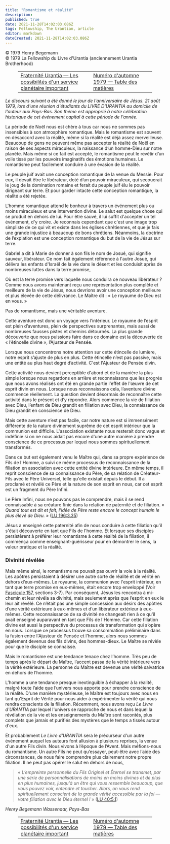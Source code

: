 ```yaml
---
title: "Romantisme et réalité"
description: 
published: true
date: 2021-11-28T14:02:03.086Z
tags: Fellowship, The Urantian, article
editor: markdown
dateCreated: 2021-11-28T14:02:03.086Z
---
```


<p class="v-card v-sheet theme--light grey lighten-3 px-2">© 1979 Henry Begemann<br>© 1979 La Fellowship du Livre d'Urantia (anciennement Urantia Brotherhood)</p>
<figure class="table chapter-navigator">
  <table>
    <tbody>
      <tr>
        <td>
        <a href="/fr/article/Martin_W_Myers/Urantia_Brotherhood_Planetary_Service">
          <span class="mdi mdi-arrow-left-drop-circle"></span><span class="pl-2">Fraternité Urantia — Les possibilités d'un service planétaire important</span>
        </a>
        </td>
        <td>
        <a href="/fr/index/articles_the_urantian#numéro-d'automne-1979">
          <span class="mdi mdi-book-open-variant"></span><span class="pl-2">Numéro d'automne 1979 — Table des matières</span>
        </a>
        </td>
        <td>
        </td>
      </tr>
    </tbody>
  </table>
</figure>



_Le discours suivant a été donné le jour de l'anniversaire de Jésus. 21 août 1979, lors d'une réunion d'étudiants du LIVRE D'URANTIA au domicile de l'auteur aux Pays-Bas. Son thème est approprié à notre célébration historique de cet événement capital à cette période de l'année._

La période de Noël nous est chère à tous car nous ne sommes pas insensibles à son atmosphère romantique. Mais le romantisme est souvent en désaccord avec la réalité, même si la réalité est déjà assez merveilleuse. Beaucoup de gens ne peuvent même pas accepter la réalité de Noël en raison de ses aspects miraculeux, la naissance d’un homme-Dieu sur notre planète. Mais même si ce fait est accepté, le romantisme peut le revêtir d’un voile tissé par les pouvoirs imaginatifs des émotions humaines. Le romantisme peut facilement conduire à une évasion de la réalité.

Le peuple juif avait une conception romantique de la venue du Messie. Pour eux, il devait être le libérateur, doté d’un pouvoir miraculeux, qui secouerait le joug de la domination romaine et ferait du peuple juif élu le pouvoir dirigeant sur terre. Et pour garder intacte cette conception romantique, la réalité a été rejetée.

L'homme romantique attend le bonheur à travers un événement plus ou moins miraculeux et une intervention divine. Le salut est quelque chose qui se produit en dehors de lui. Pour être sauvé, il lui suffit d'accepter un tel événement, d'y croire. Je reconnais cependant que c'est une image trop simpliste de ce qui vit et existe dans les églises chrétiennes, et que je fais une grande injustice à beaucoup de bons chrétiens. Néanmoins, la doctrine de l’expiation est une conception romantique du but de la vie de Jésus sur terre.

Gabriel a dit à Marie de donner à son fils le nom de Josué, qui signifie sauveur, libérateur. Ce nom fait également référence à l'autre Josué, qui délivra les enfants d'Israël de la vie dans le désert et les conduisit après de nombreuses luttes dans la terre promise,

Où est la terre promise vers laquelle nous conduira ce nouveau libérateur ? Comme nous avons maintenant reçu une représentation plus complète et meilleure de la vie de Jésus, nous devrions avoir une conception meilleure et plus élevée de cette délivrance. Le Maître dit : « Le royaume de Dieu est en vous. »

Pas de romantisme, mais une véritable aventure.

Cette aventure est donc un voyage vers l’intérieur. Le royaume de l’esprit est plein d’aventures, plein de perspectives surprenantes, mais aussi de nombreuses fausses pistes et chemins détournés. La plus grande découverte que nous puissions faire dans ce domaine est la découverte de « l’étincelle divine », l’Ajusteur de Pensée.

Lorsque nous concentrons notre attention sur cette étincelle de lumière, notre esprit s’ajuste de plus en plus. Cette étincelle n’est pas passive, mais une entité au plus haut degré d’activité. C'est l'Ajusteur de Pensée divin.

Cette activité nous devient perceptible d'abord et de la manière la plus simple lorsque nous regardons en arrière et reconnaissons que les progrès que nous avons réalisés ont été en grande partie l'effet de l'œuvre de cet esprit divin en nous. Lorsque nous reconnaissons cela, l’aventure divine commence réellement. La question devient désormais de reconnaître cette activité dans le présent et d’y répondre. Alors commence la vie de filiation avec Dieu, l’enfant de Dieu grandit en filiation avec Dieu, la connaissance de Dieu grandit en conscience de Dieu.

Mais cette aventure n’est pas facile, car notre nature est si immensément différente de la nature divinement suprême de cet esprit intérieur que la communion est difficile. L'association existante nous resterait donc vague et indéfinie si on ne nous aidait pas encore d'une autre manière à prendre conscience de ce processus par lequel nous sommes spirituellement transformés.

Dans ce but est également venu le Maître qui, dans sa propre expérience de Fils de l'Homme, a suivi ce même processus de reconnaissance de la filiation en association avec cette entité divine intérieure. En même temps, il reprit conscience de sa connaissance du Père, de sa relation de Créateur-Fils avec le Père Universel, telle qu'elle existait depuis le début. Il a proclamé et révélé ce Père et la nature de son esprit en nous, car cet esprit est un fragment du Père Infini.

Le Père Infini, nous ne pouvons pas le comprendre, mais il se rend connaissable à sa créature finie dans la relation de paternité et de filiation. « _Quand tout est dit et fait, l’idée de Père reste encore le concept humain le plus élevé de Dieu._ » (<a id="a58_251"></a>[LU 196:3.35](/fr/The_Urantia_Book/196#p3_35))

Jésus a enseigné cette paternité afin de nous conduire à cette filiation qu'il s'était découverte en tant que Fils de l'homme. Et lorsque ses disciples persistèrent à préférer leur romantisme à cette réalité de la filiation, il commença comme enseignant-guérisseur pour en démontrer le sens, la valeur pratique et la réalité.

### Divinité révélée

Mais même ainsi, le romantisme ne pouvait pas ouvrir la voie à la réalité. Les apôtres persistaient à désirer une autre sorte de réalité et de vérité en dehors d’eux-mêmes. Le royaume, la communion avec l'esprit intérieur, en tant que terre promise en eux-mêmes, était encore trop enveloppé (Voir [Fascicule 157](/fr/The_Urantia_Book/157), sections 3-7). Par conséquent, Jésus les rencontra à mi-chemin et leur révéla sa divinité, mais seulement après que l’esprit en eux le leur ait révélé. Ce n’était pas une simple concession aux désirs des apôtres d’une vérité extérieure à eux-mêmes et d’un libérateur extérieur à eux-mêmes. Cette reconnaissance de sa divinité ne changeait rien à ce qu'il avait enseigné auparavant en tant que Fils de l'Homme. Car cette filiation divine est aussi la perspective du processus de transformation qui s’opère en nous. Lorsque ce processus trouve sa consommation préliminaire dans la fusion entre l'Ajusteur de Pensée et l'homme, alors nous sommes également devenus des fils divins, des hommes-dieux. Le Maître se révèle pour que le disciple se connaisse.

Mais le romantisme est une tendance tenace chez l’homme. Très peu de temps après le départ du Maître, l’accent passa de la vérité intérieure vers la vérité extérieure. La personne du Maître est devenue une vérité salvatrice en dehors de l’homme.

L’homme a une tendance presque inextinguible à échapper à la réalité, malgré toute l’aide que l’univers nous apporte pour prendre conscience de la réalité. D'une manière mystérieuse, le Maître est toujours avec nous en tant qu'Esprit de Vérité pour nous aider à expérimenter la vérité qui nous rendra conscients de la filiation. Récemment, nous avons reçu _Le Livre d'URANTIA_ par lequel l'univers se rapproche de nous et dans lequel la révélation de la vie et les enseignements du Maître sont racontés, plus complets que jamais et purifiés des mystères que le temps a tissés autour d'eux.

Et probablement _Le Livre d'URANTIA_ sera le précurseur d'un autre événement auquel les auteurs font allusion à plusieurs reprises, la venue d'un autre Fils divin. Nous vivons à l’époque de l’Avent. Mais méfions-nous du romantisme. Un autre Fils ne peut qu’essayer, peut-être avec l’aide des circonstances, de nous faire comprendre plus clairement notre propre filiation. Il ne peut pas opérer le salut en dehors de nous,

> « _L’empreinte personnelle du Fils Originel et Éternel se transmet, par une série de personnalisations de moins en moins divines et de plus en plus humaines, jusqu’à un être qui vous ressemble beaucoup, que vous pouvez voir, entendre et toucher. Alors, on vous rend spirituellement conscient de la grande vérité accessible par la foi — votre filiation avec le Dieu éternel !_ » (<a id="a72_381"></a>[LU 40:5.1](/fr/The_Urantia_Book/40#p5_1))

_Henry Begemann_
_Wassenaar, Pays-Bas_



<figure class="table chapter-navigator">
  <table>
    <tbody>
      <tr>
        <td>
        <a href="/fr/article/Martin_W_Myers/Urantia_Brotherhood_Planetary_Service">
          <span class="mdi mdi-arrow-left-drop-circle"></span><span class="pl-2">Fraternité Urantia — Les possibilités d'un service planétaire important</span>
        </a>
        </td>
        <td>
        <a href="/fr/index/articles_the_urantian#numéro-d'automne-1979">
          <span class="mdi mdi-book-open-variant"></span><span class="pl-2">Numéro d'automne 1979 — Table des matières</span>
        </a>
        </td>
        <td>
        </td>
      </tr>
    </tbody>
  </table>
</figure>
